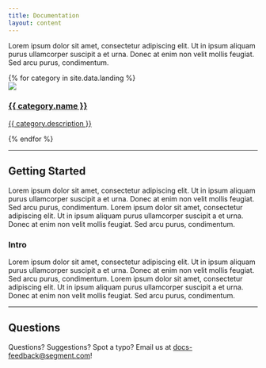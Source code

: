 ```yaml
---
title: Documentation
layout: content
---
```


Lorem ipsum dolor sit amet, consectetur adipiscing elit. Ut in ipsum aliquam purus ullamcorper suscipit a et urna. Donec at enim non velit mollis feugiat. Sed arcu purus, condimentum.

<div class="l-block-grid-collection">
{% for category in site.data.landing %}
  <a class="block-grid-item" href="{{site.baseurl}}/{{ category.name | downcase }}">
      <div class="logo">
        <img src="{{site.baseurl}}/assets/icons/home/{{ category.icon }}" />
      </div>
      <div class="content">
        <h3 class="title">{{ category.name }}</h3>
        <p class="description">{{ category.description }}</p>
      </div>
    </a>
  {% endfor %}
</div>

---

## Getting Started

Lorem ipsum dolor sit amet, consectetur adipiscing elit. Ut in ipsum aliquam purus ullamcorper suscipit a et urna. Donec at enim non velit mollis feugiat. Sed arcu purus, condimentum. Lorem ipsum dolor sit amet, consectetur adipiscing elit. Ut in ipsum aliquam purus ullamcorper suscipit a et urna. Donec at enim non velit mollis feugiat. Sed arcu purus, condimentum.

### Intro

Lorem ipsum dolor sit amet, consectetur adipiscing elit. Ut in ipsum aliquam purus ullamcorper suscipit a et urna. Donec at enim non velit mollis feugiat. Sed arcu purus, condimentum. Lorem ipsum dolor sit amet, consectetur adipiscing elit. Ut in ipsum aliquam purus ullamcorper suscipit a et urna. Donec at enim non velit mollis feugiat. Sed arcu purus, condimentum.

---

## Questions

Questions? Suggestions? Spot a typo? Email us at [docs-feedback@segment.com](mailto:docs-feedback@segment.com)!
